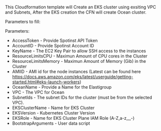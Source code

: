 This Cloudformation template will Create an EKS cluster using exsiting VPC and Subnets, After the EKS creation the CFN will create Ocean cluster.

Parameters to fill:

Parameters:

* AccessToken - Provide Spotinst API Token
* AccountID - Provide Spotinst Account ID
* KeyName - The EC2 Key Pair to allow SSH access to the instances
* ResourceLimitsCPU - Maximun Amount of CPU cores in the Cluster
* ResourceLimitsMemory - Maximun Amount of Memory (Gib) in the Cluster
* AMIID - AMI id for the node instances (Latest can be found here https://docs.aws.amazon.com/eks/latest/userguide/getting-started.html#eks-launch-workers)
* OceanName - Provide a Name for the Elastigroup
* VPC - The VPC for Ocean
* SubnetIds - The subnet IDs for the cluster (must be from the selected VPC).
* EKSClusterName - Name for EKS Cluster
* EKSVersion - Kubernetes Cluster Version
* EKSRole - Name for EKS Cluster Plane IAM Role (A-Z,a-z,_,-)
* BootstrapArguments - User data script

